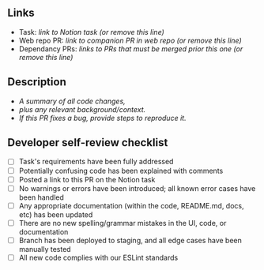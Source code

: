 Links
-----
- Task: _link to Notion task (or remove this line)_
- Web repo PR: _link to companion PR in web repo (or remove this line)_
- Dependancy PRs: _links to PRs that must be merged prior this one (or remove this line)_

Description
-----------
- _A summary of all code changes,_
- _plus any relevant background/context._
- _If this PR fixes a bug, provide steps to reproduce it._

Developer self-review checklist
-------------------------------
- [ ] Task's requirements have been fully addressed
- [ ] Potentially confusing code has been explained with comments
- [ ] Posted a link to this PR on the Notion task
- [ ] No warnings or errors have been introduced; all known error cases have been handled
- [ ] Any appropriate documentation (within the code, README.md, docs, etc) has been updated
- [ ] There are no new spelling/grammar mistakes in the UI, code, or documentation
- [ ] Branch has been deployed to staging, and all edge cases have been manually tested
- [ ] All new code complies with our ESLint standards

